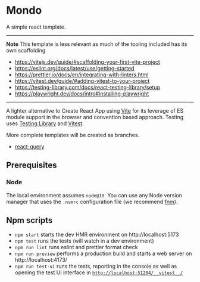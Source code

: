 # Mondo

A simple react template.

---

**Note**
This template is less relevant as much of the tooling included has its own scaffolding

- https://vitejs.dev/guide/#scaffolding-your-first-vite-project
- https://eslint.org/docs/latest/use/getting-started
- https://prettier.io/docs/en/integrating-with-linters.html
- https://vitest.dev/guide/#adding-vitest-to-your-project
- https://testing-library.com/docs/react-testing-library/setup
- https://playwright.dev/docs/intro#installing-playwright

---

A lighter alternative to Create React App using [Vite](https://vitejs.dev/) for its leverage of ES module support in the browser and convention based approach. Testing uses [Testing Library](https://testing-library.com/) and [Vitest](https://vitest.dev/).

More complete templates will be created as branches.

- [react-query](https://github.com/johnhunter/mondo/tree/react-query)

## Prerequisites

### Node

The local environment assumes `node@18`. You can use any Node version manager that uses the `.nvmrc` configuration file (we recommend [fnm](https://fnm.vercel.app/)).

## Npm scripts

- `npm start` starts the dev HMR environment on http://localhost:5173
- `npm test` runs the tests (will watch in a dev environment)
- `npm run lint` runs eslint and prettier format check
- `npm run preview` performs a production build and starts a web server on http://localhost:4173/
- `npm run test-ui` runs the tests, reporting in the console as well as opening the test UI interface in [`http://localhost:51204/__vitest__/`](http://localhost:51204/__vitest__/)
